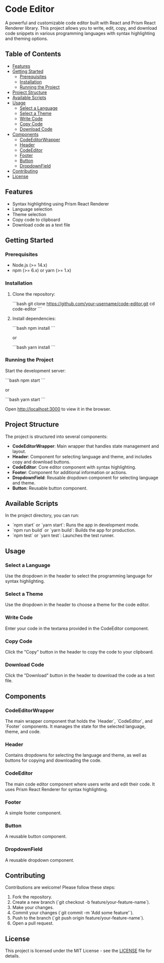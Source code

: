 
# Code Editor

A powerful and customizable code editor built with React and Prism React Renderer library. This project allows you to write, edit, copy, and download code snippets in various programming languages with syntax highlighting and theming options.

## Table of Contents

- [Features](#features)
- [Getting Started](#getting-started)
  - [Prerequisites](#prerequisites)
  - [Installation](#installation)
  - [Running the Project](#running-the-project)
- [Project Structure](#project-structure)
- [Available Scripts](#available-scripts)
- [Usage](#usage)
  - [Select a Language](#select-a-language)
  - [Select a Theme](#select-a-theme)
  - [Write Code](#write-code)
  - [Copy Code](#copy-code)
  - [Download Code](#download-code)
- [Components](#components)
  - [CodeEditorWrapper](#codeeditorwrapper)
  - [Header](#header)
  - [CodeEditor](#codeeditor)
  - [Footer](#footer)
  - [Button](#button)
  - [DropdownField](#dropdownfield)
- [Contributing](#contributing)
- [License](#license)

## Features

- Syntax highlighting using Prism React Renderer
- Language selection
- Theme selection
- Copy code to clipboard
- Download code as a text file

## Getting Started

### Prerequisites

- Node.js (>= 14.x)
- npm (>= 6.x) or yarn (>= 1.x)

### Installation

1. Clone the repository:

   \`\`\`bash
   git clone https://github.com/your-username/code-editor.git
   cd code-editor
   \`\`\`

2. Install dependencies:

   \`\`\`bash
   npm install
   \`\`\`

   or

   \`\`\`bash
   yarn install
   \`\`\`

### Running the Project

Start the development server:

\`\`\`bash
npm start
\`\`\`

or

\`\`\`bash
yarn start
\`\`\`

Open [http://localhost:3000](http://localhost:3000) to view it in the browser.

## Project Structure

The project is structured into several components:

- **CodeEditorWrapper**: Main wrapper that handles state management and layout.
- **Header**: Component for selecting language and theme, and includes copy and download buttons.
- **CodeEditor**: Core editor component with syntax highlighting.
- **Footer**: Component for additional information or actions.
- **DropdownField**: Reusable dropdown component for selecting language and theme.
- **Button**: Reusable button component.

## Available Scripts

In the project directory, you can run:

- \`npm start\` or \`yarn start\`: Runs the app in development mode.
- \`npm run build\` or \`yarn build\`: Builds the app for production.
- \`npm test\` or \`yarn test\`: Launches the test runner.

## Usage

### Select a Language

Use the dropdown in the header to select the programming language for syntax highlighting.

### Select a Theme

Use the dropdown in the header to choose a theme for the code editor.

### Write Code

Enter your code in the textarea provided in the CodeEditor component.

### Copy Code

Click the "Copy" button in the header to copy the code to your clipboard.

### Download Code

Click the "Download" button in the header to download the code as a text file.

## Components

### CodeEditorWrapper

The main wrapper component that holds the \`Header\`, \`CodeEditor\`, and \`Footer\` components. It manages the state for the selected language, theme, and code.

### Header

Contains dropdowns for selecting the language and theme, as well as buttons for copying and downloading the code.

### CodeEditor

The main code editor component where users write and edit their code. It uses Prism React Renderer for syntax highlighting.

### Footer

A simple footer component.

### Button

A reusable button component.

### DropdownField

A reusable dropdown component.

## Contributing

Contributions are welcome! Please follow these steps:

1. Fork the repository.
2. Create a new branch (\`git checkout -b feature/your-feature-name\`).
3. Make your changes.
4. Commit your changes (\`git commit -m 'Add some feature'\`).
5. Push to the branch (\`git push origin feature/your-feature-name\`).
6. Open a pull request.

## License

This project is licensed under the MIT License - see the [LICENSE](LICENSE) file for details.
